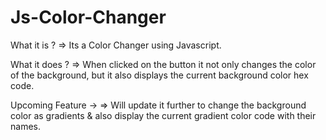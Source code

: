 # Js-Color-Changer

What it is ?
=> Its a Color Changer using Javascript. 

What it does ?
=> When clicked on the button it not only changes the color of the background, but it also displays the current background color hex code.

Upcoming Feature ->
=> Will update it further to change the background color as gradients & also display the current gradient color code with their names.